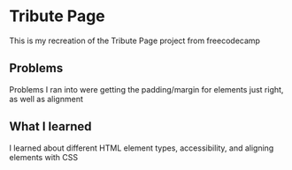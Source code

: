 # Tribute Page
This is my recreation of the Tribute Page project from freecodecamp

## Problems
Problems I ran into were getting the padding/margin for elements just right, as well as alignment

## What I learned
I learned about different HTML element types, accessibility, and aligning elements with CSS
